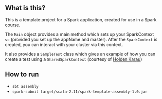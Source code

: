## What is this?
This is a template project for a Spark application, created for use in a Spark course.

The `Main` object provides a main method which sets up your SparkContext `sc` (provided you set up the appName and master).
After the `SparkContext` is created, you can interact with your cluster via this context. 

It also provides a `SampleTest` class which gives an example of how you can create a test using a `SharedSparkContext` (courtesy of [Holden Karau](https://github.com/holdenk/spark-testing-base))

## How to run
- `sbt assembly`
- `spark-submit target/scala-2.11/spark-template-assembly-1.0.jar`
